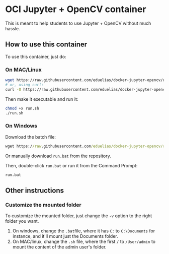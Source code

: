 # OCI Jupyter + OpenCV container

This is meant to help students to use Jupyter + OpenCV without much hassle.


## How to use this container

To use this container, just do:

### On MAC/Linux

```bash
wget https://raw.githubusercontent.com/eduelias/docker-jupyter-opencv/refs/heads/main/run.sh
# or, using curl:
curl -O https://raw.githubusercontent.com/eduelias/docker-jupyter-opencv/refs/heads/main/run.sh
```

Then make it executable and run it:

```bash
chmod +x run.sh
./run.sh
```

### On Windows

Download the batch file:

```bat
wget https://raw.githubusercontent.com/eduelias/docker-jupyter-opencv/refs/heads/main/run.bat
```

Or manually download `run.bat` from the repository.

Then, double-click `run.bat` or run it from the Command Prompt:

```bat
run.bat
```


## Other instructions

### Customize the mounted folder

To customize the mounted folder, just change the `-v` option to the right folder you want.
1. On windows, change the `.bat`file, where it has `C:` to `C:\Documents` for instance, and it'll mount just the Documents folder.
2. On MAC/linux, change the `.sh` file, where the first `/` to `/User/admin` to mount the content of the admin user's folder.